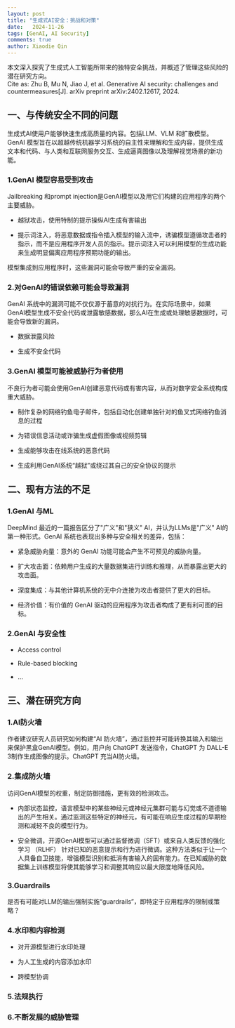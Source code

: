 ```yaml
---
layout: post
title: "生成式AI安全：挑战和对策"
date:   2024-11-26
tags: [GenAI, AI Security]
comments: true
author: Xiaodie Qin
---
```



本文深入探究了生成式人工智能所带来的独特安全挑战，并概述了管理这些风险的潜在研究方向。  
Cite as: Zhu B, Mu N, Jiao J, et al. Generative AI security: challenges and countermeasures[J]. arXiv preprint arXiv:2402.12617, 2024.

## 一、与传统安全不同的问题

生成式AI使用户能够快速生成高质量的内容。包括LLM、VLM 和扩散模型。GenAI 模型旨在以超越传统机器学习系统的自主性来理解和生成内容，提供生成文本和代码、与人类和互联网服务交互、生成逼真图像以及理解视觉场景的新功能。

### 1.GenAI 模型容易受到攻击

Jailbreaking 和prompt injection是GenAI模型以及用它们构建的应用程序的两个主要威胁。

- 越狱攻击，使用特制的提示操纵AI生成有害输出
    
- 提示词注入，将恶意数据或指令插入模型的输入流中，诱骗模型遵循攻击者的指示，而不是应用程序开发人员的指示。提示词注入可以利用模型的生成功能来生成明显偏离应用程序预期功能的输出。
    

模型集成到应用程序时，这些漏洞可能会导致严重的安全漏洞。

### 2.对GenAI的错误依赖可能会导致漏洞

GenAI 系统中的漏洞可能不仅仅源于蓄意的对抗行为。在实际场景中，如果GenAI模型生成不安全代码或泄露敏感数据，那么AI在生成或处理敏感数据时，可能会导致新的漏洞。

- 数据泄露风险
    
- 生成不安全代码
    

### 3.GenAI 模型可能被威胁行为者使用

不良行为者可能会使用GenAI创建恶意代码或有害内容，从而对数字安全系统构成重大威胁。

- 制作复杂的网络钓鱼电子邮件，包括自动化创建单独针对的鱼叉式网络钓鱼消息的过程
    
- 为错误信息活动或诈骗生成虚假图像或视频剪辑
    
- 生成能够攻击在线系统的恶意代码
    
- 生成利用GenAI系统“越狱”或绕过其自己的安全协议的提示
    

## 二、现有方法的不足

### 1.GenAI 与ML

DeepMind 最近的一篇报告区分了"广义"和"狭义" AI，并认为LLMs是"广义" AI的第一种形式。GenAI 系统也表现出多种与安全相关的差异，包括：

- 紧急威胁向量：意外的 GenAI 功能可能会产生不可预见的威胁向量。
    
- 扩大攻击面：依赖用户生成的大量数据集进行训练和推理，从而暴露出更大的攻击面。
    
- 深度集成：与其他计算机系统的无中介连接为攻击者提供了更大的目标。
    
- 经济价值：有价值的 GenAI 驱动的应用程序为攻击者构成了更有利可图的目标。
    

### 2.GenAI 与安全性

- Access control
    
- Rule-based blocking
    
- …
    

## 三、潜在研究方向

### 1.AI防火墙

作者建议研究人员研究如何构建“AI 防火墙”，通过监控并可能转换其输入和输出来保护黑盒GenAI模型。例如，用户向 ChatGPT 发送指令，ChatGPT 为 DALL-E 3制作生成图像的提示。ChatGPT 充当AI防火墙。

### 2.集成防火墙

访问GenAI模型的权重，制定防御措施，更有效的检测攻击。

- 内部状态监控，语言模型中的某些神经元或神经元集群可能与幻觉或不道德输出的产生相关。通过监测这些特定的神经元，有可能在响应生成过程的早期检测和减轻不良的模型行为。
    
- 安全微调，开源GenAI模型可以通过监督微调（SFT）或来自人类反馈的强化学习 （RLHF） 针对已知的恶意提示和行为进行微调。这种方法类似于让一个人具备自卫技能，增强模型识别和抵消有害输入的固有能力。在已知威胁的数据集上训练模型将使其能够学习和调整其响应以最大限度地降低风险。
    

### 3.Guardrails

是否有可能对LLM的输出强制实施“guardrails”，即特定于应用程序的限制或策略？

### 4.水印和内容检测

- 对开源模型进行水印处理
    
- 为人工生成的内容添加水印
    
- 跨模型协调
    

### 5.法规执行

### 6.不断发展的威胁管理
